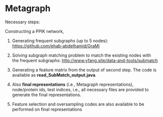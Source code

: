 # Metagraph

Necessary steps:

Constructing a PPIK network,

1) Generating frequent subgraphs (up to 5 nodes): https://github.com/ehab-abdelhamid/GraMi

2) Solving subgraph matching problem to match the existing nodes with the frequent subgraphs: http://www.yfang.site/data-and-tools/submatch

3) Generating a feature matrix from the output of second step. The code is available as <strong>read_SubMatch_output.java</strong>.

4) Also <strong>final representations</strong> (i.e., Metagraph representations), node/protein ids, test indices, i.e., all necessary files are provided to generate the final representations. 

5) Feature selection and oversampling codes are also available to be performed on final representations
